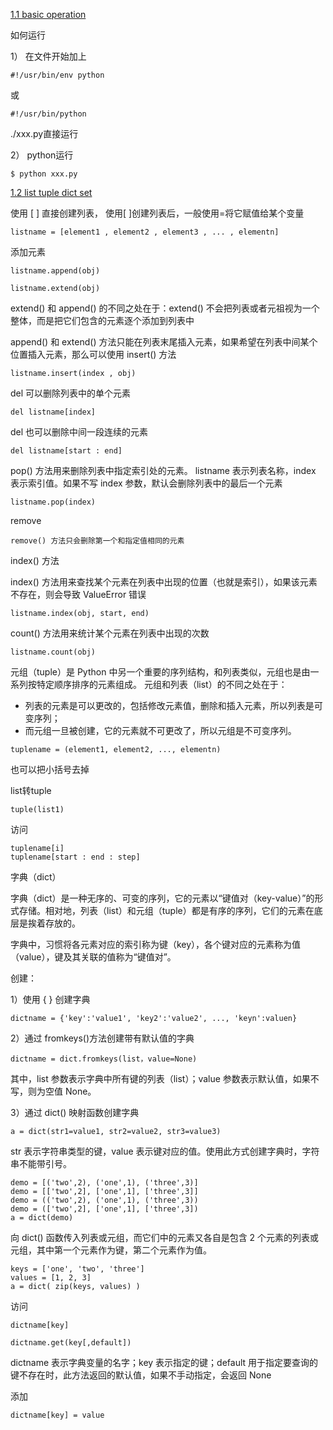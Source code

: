 [1.1 basic operation](https://github.com/sloongz/Programm_Language/blob/master/Python/1.1_basic_operation.py)

如何运行

1） 在文件开始加上 
```
#!/usr/bin/env python
```
或

```
#!/usr/bin/python
```
./xxx.py直接运行


2） python运行

```
$ python xxx.py
```

[1.2 list tuple dict set](https://github.com/sloongz/Programm_Language/blob/master/Python/1.2_list_tuple_dict_set.py)

使用 [ ] 直接创建列表，
使用[ ]创建列表后，一般使用=将它赋值给某个变量
```
listname = [element1 , element2 , element3 , ... , elementn]
```
添加元素

```
listname.append(obj)
```

```
listname.extend(obj)
```
extend() 和 append() 的不同之处在于：extend() 不会把列表或者元祖视为一个整体，而是把它们包含的元素逐个添加到列表中

append() 和 extend() 方法只能在列表末尾插入元素，如果希望在列表中间某个位置插入元素，那么可以使用 insert() 方法

```
listname.insert(index , obj)
```

del 可以删除列表中的单个元素
```
del listname[index]
```
del 也可以删除中间一段连续的元素

```
del listname[start : end]
```

pop() 方法用来删除列表中指定索引处的元素。
listname 表示列表名称，index 表示索引值。如果不写 index 参数，默认会删除列表中的最后一个元素
```
listname.pop(index)
```

remove
```
remove() 方法只会删除第一个和指定值相同的元素
```

index() 方法

index() 方法用来查找某个元素在列表中出现的位置（也就是索引），如果该元素不存在，则会导致 ValueError 错误
```
listname.index(obj, start, end)
```
count() 方法用来统计某个元素在列表中出现的次数

```
listname.count(obj)
```

元组（tuple）是 Python 中另一个重要的序列结构，和列表类似，元组也是由一系列按特定顺序排序的元素组成。
元组和列表（list）的不同之处在于：
- 列表的元素是可以更改的，包括修改元素值，删除和插入元素，所以列表是可变序列；
- 而元组一旦被创建，它的元素就不可更改了，所以元组是不可变序列。

```
tuplename = (element1, element2, ..., elementn)
```
也可以把小括号去掉

list转tuple

```
tuple(list1)
```
访问

```
tuplename[i]
tuplename[start : end : step]
```

字典（dict）

字典（dict）是一种无序的、可变的序列，它的元素以“键值对（key-value）”的形式存储。相对地，列表（list）和元组（tuple）都是有序的序列，它们的元素在底层是挨着存放的。

字典中，习惯将各元素对应的索引称为键（key），各个键对应的元素称为值（value），键及其关联的值称为“键值对”。

创建：

1）使用 { } 创建字典
```
dictname = {'key':'value1', 'key2':'value2', ..., 'keyn':valuen}
```
2）通过 fromkeys()方法创建带有默认值的字典

```
dictname = dict.fromkeys(list，value=None)
```
其中，list 参数表示字典中所有键的列表（list）；value 参数表示默认值，如果不写，则为空值 None。

3）通过 dict() 映射函数创建字典


```
a = dict(str1=value1, str2=value2, str3=value3)
```
str 表示字符串类型的键，value 表示键对应的值。使用此方式创建字典时，字符串不能带引号。

```
demo = [('two',2), ('one',1), ('three',3)]
demo = [['two',2], ['one',1], ['three',3]]
demo = (('two',2), ('one',1), ('three',3))
demo = (['two',2], ['one',1], ['three',3])
a = dict(demo)
```
向 dict() 函数传入列表或元组，而它们中的元素又各自是包含 2 个元素的列表或元组，其中第一个元素作为键，第二个元素作为值。

```
keys = ['one', 'two', 'three']
values = [1, 2, 3] 
a = dict( zip(keys, values) )
```

访问

```
dictname[key]
```

```
dictname.get(key[,default])
```
dictname 表示字典变量的名字；key 表示指定的键；default 用于指定要查询的键不存在时，此方法返回的默认值，如果不手动指定，会返回 None

添加

```
dictname[key] = value
```
